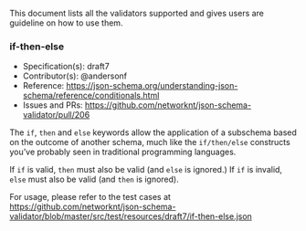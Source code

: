 This document lists all the validators supported and gives users are guideline on how to use them. 

### if-then-else

* Specification(s): draft7
* Contributor(s): @andersonf
* Reference: https://json-schema.org/understanding-json-schema/reference/conditionals.html
* Issues and PRs: https://github.com/networknt/json-schema-validator/pull/206

The `if`, `then` and `else` keywords allow the application of a subschema based on the outcome of another schema, much like the `if/then/else` constructs you’ve probably seen in traditional programming languages.

If `if` is valid, `then` must also be valid (and `else` is ignored.) If `if` is invalid, `else` must also be valid (and `then` is ignored).

For usage, please refer to the test cases at https://github.com/networknt/json-schema-validator/blob/master/src/test/resources/draft7/if-then-else.json


